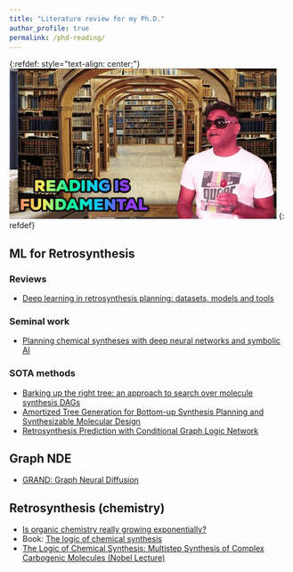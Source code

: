 ```yaml
---
title: "Literature review for my Ph.D."
author_profile: true
permalink: /phd-reading/
---
```


{:refdef: style="text-align: center;"}
![Because reading is fundamental 👌](/../images/reading.gif)
{: refdef}

## ML for Retrosynthesis
### Reviews
- [Deep learning in retrosynthesis planning: datasets, models and tools](https://academic.oup.com/bib/article/23/1/bbab391/6375056)

### Seminal work
- [Planning chemical syntheses with deep neural networks and symbolic AI](https://www.nature.com/articles/nature25978)

### SOTA methods
- [Barking up the right tree: an approach to search over molecule synthesis DAGs](https://papers.nips.cc/paper/2020/hash/4cc05b35c2f937c5bd9e7d41d3686fff-Abstract.html)
- [Amortized Tree Generation for Bottom-up Synthesis Planning and Synthesizable Molecular Design](https://openreview.net/forum?id=FRxhHdnxt1)
- [Retrosynthesis Prediction with Conditional Graph Logic Network](https://papers.nips.cc/paper/2019/hash/0d2b2061826a5df3221116a5085a6052-Abstract.html)

## Graph NDE
- [GRAND: Graph Neural Diffusion](https://openreview.net/pdf?id=_1fu_cjsaRE)

## Retrosynthesis (chemistry)
- [Is organic chemistry really growing exponentially?](https://onlinelibrary.wiley.com/doi/epdf/10.1002/ange.202111540)
- Book: [The logic of chemical synthesis](https://ia800205.us.archive.org/30/items/Logic_of_Chemical_Synthesis_Corey_1989/Logic_of_Chemical_Synthesis_Corey_1989_text.pdf)
- [The Logic of Chemical Synthesis: Multistep Synthesis of Complex Carbogenic Molecules (Nobel Lecture)](https://onlinelibrary.wiley.com/doi/10.1002/anie.199104553)
